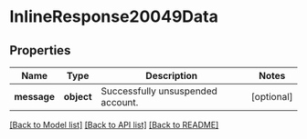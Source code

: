 # InlineResponse20049Data

## Properties
Name | Type | Description | Notes
------------ | ------------- | ------------- | -------------
**message** | **object** | Successfully unsuspended account. | [optional] 

[[Back to Model list]](../README.md#documentation-for-models) [[Back to API list]](../README.md#documentation-for-api-endpoints) [[Back to README]](../README.md)

